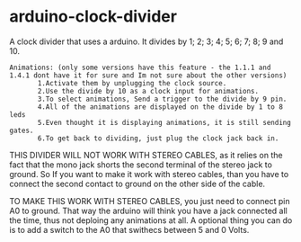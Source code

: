 # arduino-clock-divider
A clock divider that uses a arduino. It divides by 1; 2; 3; 4; 5; 6; 7; 8; 9 and 10.
```
Animations: (only some versions have this feature - the 1.1.1 and 1.4.1 dont have it for sure and Im not sure about the other versions)
       1.Activate them by unplugging the clock source.
       2.Use the divide by 10 as a clock input for animations.
       3.To select animations, Send a trigger to the divide by 9 pin.
       4.All of the animations are displayed on the divide by 1 to 8 leds
       5.Even thought it is displaying animations, it is still sending gates.
       6.To get back to dividing, just plug the clock jack back in.
```
THIS DIVIDER WILL NOT WORK WITH STEREO CABLES, as it relies on the fact that the mono jack shorts the second terminal of the stereo jack to ground. So If you want to make it work with stereo cables, than you have to connect the second contact to ground on the other side of the cable.

TO MAKE THIS WORK WITH STEREO CABLES, you just need to connect pin A0 to ground. That way the arduino will think you have a jack connected all the time, thus not deploing any animations at all. A optional thing you can do is to add a switch to the A0 that swithecs between 5 and 0 Volts.
